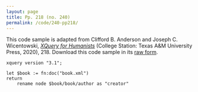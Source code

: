 ```yaml
---
layout: page
title: Pp. 218 (no. 240)
permalink: /code/240-pp218/
---
```


This code sample is adapted from Clifford B. Anderson and Joseph C. Wicentowski, 
[_XQuery for Humanists_](/) (College Station: Texas A&M University Press, 2020), 218. 
Download this code sample in its [raw form](/code/240-pp218/240-pp218.xq).

```xquery
xquery version "3.1";

let $book := fn:doc("book.xml")
return
    rename node $book/book/author as "creator"
```  

